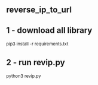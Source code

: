 ## reverse_ip_to_url

## 1 - download all library 
<sub>pip3 install -r requirements.txt</sub>

## 2 - run revip.py 
<sub>python3 revip.py</sub>
